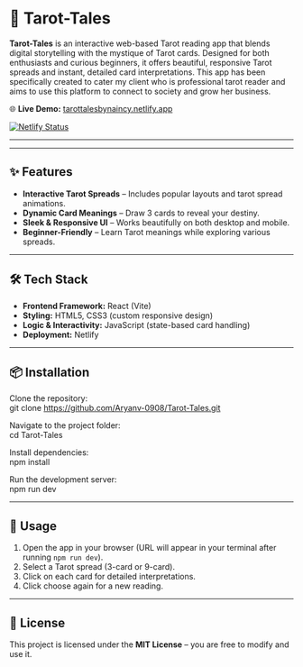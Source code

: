 # 🎴 Tarot-Tales  

**Tarot-Tales** is an interactive web-based Tarot reading app that blends digital storytelling with the mystique of Tarot cards. Designed for both enthusiasts and curious beginners, it offers beautiful, responsive Tarot spreads and instant, detailed card interpretations. This app has been specifically created to cater my client who is professional tarot reader and aims to use this platform to connect to society and grow her business.

🌐 **Live Demo:** [tarottalesbynaincy.netlify.app](https://tarottalesbynaincy.netlify.app/)  

[![Netlify Status](https://api.netlify.com/api/v1/badges/6d1bd343-b630-49cd-ad4b-48f440183381/deploy-status)](https://app.netlify.com/projects/tarottalesbynaincy/deploys)

---

---

## ✨ Features  

- **Interactive Tarot Spreads** – Includes popular layouts and tarot spread animations. 
- **Dynamic Card Meanings** – Draw 3 cards to reveal your destiny.  
- **Sleek & Responsive UI** – Works beautifully on both desktop and mobile.  
- **Beginner-Friendly** – Learn Tarot meanings while exploring various spreads.  

---

## 🛠 Tech Stack  

- **Frontend Framework:** React (Vite)  
- **Styling:** HTML5, CSS3 (custom responsive design)  
- **Logic & Interactivity:** JavaScript (state-based card handling)
- **Deployment:** Netlify 

---

## 📦 Installation  

Clone the repository:  
git clone https://github.com/Aryanv-0908/Tarot-Tales.git

Navigate to the project folder:  
cd Tarot-Tales

Install dependencies:  
npm install

Run the development server:  
npm run dev

---

## 🚀 Usage  

1. Open the app in your browser (URL will appear in your terminal after running `npm run dev`).  
2. Select a Tarot spread (3-card or 9-card).  
3. Click on each card for detailed interpretations.  
4. Click choose again for a new reading.  

---

## 📄 License  

This project is licensed under the **MIT License** – you are free to modify and use it.  

